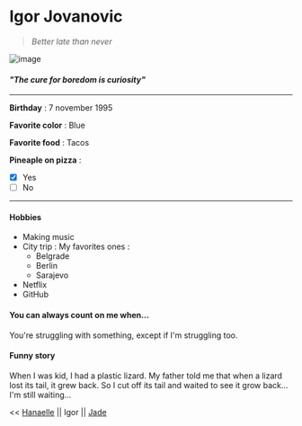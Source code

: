 # Igor Jovanovic

>*Better late than never*

![image](./1664530067412.jpg)


#### *"The cure for boredom is curiosity"*

-----------------------------------------------

**Birthday** : 7 november 1995

**Favorite color** : Blue

**Favorite food** : Tacos

**Pineaple on pizza** : 
- [x] Yes 
- [ ] No

---------------------------------------------- 

#### Hobbies

* Making music
* City trip :
My favorites ones : 
    - Belgrade
    - Berlin
    - Sarajevo
* Netflix
* GitHub

#### You can always count on me when...

You're struggling with something, except if I'm struggling too.

#### Funny story 

When I was kid, I had a plastic lizard. My father told me that when a lizard lost its tail, it grew back. So I cut off its tail and waited to see it grow back... I'm still waiting...

<< [Hanaelle](https://github.com/hanaelle/markdown-challenge) || Igor || [Jade](https://github.com/TreshMiralissa/markdown-challenge-)


